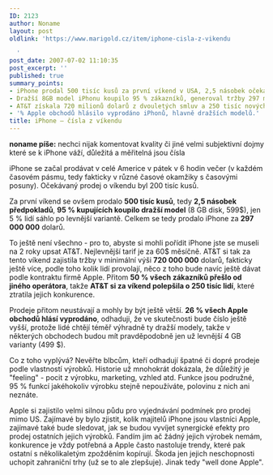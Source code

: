 ```yaml
---
ID: 2123
author: Noname
layout: post
oldlink: 'https://www.marigold.cz/item/iphone-cisla-z-vikendu

  '
post_date: 2007-07-02 11:10:35
post_excerpt: ''
published: true
summary_points:
- iPhone prodal 500 tisíc kusů za první víkend v USA, 2,5 násobek očekávání.
- Dražší 8GB model iPhonu koupilo 95 % zákazníků, generoval tržby 297 milionů dolarů.
- AT&T získala 720 milionů dolarů z dvouletých smluv a 250 tisíc nových zákazníků.
- '% Apple obchodů hlásilo vyprodáno iPhonů, hlavně dražších modelů.'
title: iPhone – čísla z víkendu
---
```


<strong>noname píše:</strong> nechci nijak komentovat kvality či jiné velmi subjektivní dojmy které se k iPhone váží, důležitá a měřitelná jsou čísla

iPhone se začal prodávat v celé Americe v pátek v 6 hodin večer (v každém časovém pásmu, tedy fakticky v různé časové okamžiky s časovými posuny). Očekávaný prodej o víkendu byl 200 tisíc kusů.

Za první víkend se ovšem prodalo <strong>500 tisíc kusů</strong>, tedy <strong>2,5 násobek předpokladů</strong>, <strong>95 % kupujících koupilo dražší model</strong> (8 GB disk, 599$), jen 5 % lidí sáhlo po levnější variantě.  Celkem se tedy prodalo iPhone za <strong>297 000 000</strong> dolarů.

To ještě není všechno - pro to, abyste si mohli pořídit iPhone jste se museli na 2 roky upsat AT&T. Nejlevnější tarif je za 60$ měsíčně. AT&T si tak za tento víkend zajistila tržby v minimální výši <strong>720 000 000</strong> dolarů, fakticky ještě více, podle toho kolik lidí provolají, něco z toho bude navíc ještě dávat podle kontraktu firmě Apple. Přitom <strong>50 % všech zákazníků přešlo od jiného operátora</strong>, takže <strong>AT&T si za víkend polepšila o 250 tisíc lidí</strong>, které ztratila jejich konkurence.

Prodeje přitom neustávají a mohly by být ještě větší. <strong>26 % všech Apple obchodů hlásí vyprodáno</strong>, odhaduji, že ve skutečnosti bude číslo ještě vyšší, protože lidé chtějí téměř výhradně ty dražší modely, takže v některých obchodech budou mít pravděpodobně jen už levnější 4 GB varianty (499 $).

Co z toho vyplývá? Nevěřte blbcům, kteří odhadují špatné či dopré prodeje podle vlastností výrobků. Historie už mnohokrát dokázala, že důležitý je "feeling" - pocit z výrobku, marketing, vzhled atd. Funkce jsou podružné, 95 % funkcí jakéhokoliv výrobku stejně nepoužíváte, polovinu z nich ani neznáte.

Apple si zajistilo velmi silnou půdu pro vyjednávání podmínek pro prodej mimo US. Zajímavé by bylo zjistit, kolik majitelů iPhone jsou vlastníci Apple, zajímavé také bude sledovat, jak se budou vyvíjet synergické efekty pro prodej ostatních jejich výrobků. Fandím jim ač žádný jejich výrobek nemám, konkurence je vždy potřebná a Apple často nastoluje trendy, které pak ostatní s několikaletým zpožděním kopírují. Škoda jen jejich neschopnosti uchopit zahraniční trhy (už se to ale zlepšuje). Jinak tedy "well done Apple".